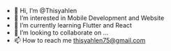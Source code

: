 - 👋 Hi, I’m @Thisyahlen
- 👀 I’m interested in Mobile Development and Website
- 🌱 I’m currently learning Flutter and React
- 💞️ I’m looking to collaborate on ...
- 📫 How to reach me thisyahlen75@gmail.com

<!---
Thisyahlen/Thisyahlen is a ✨ special ✨ repository because its `README.md` (this file) appears on your GitHub profile.
You can click the Preview link to take a look at your changes.
--->

